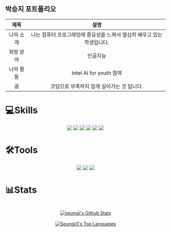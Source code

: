 

## 박승지 포트폴리오


|제목|설명|
|:---:|:---:|
| 나의 소개 | 나는 컴퓨터 프로그래밍에 중요성을 느껴서 열심히 배우고 있는 학생입니다. |
| 희망 분야 | 인공지능 |
| 나의 활동 | Intel AI for youth 참여 |
| 꿈 | 코딩으로 부족하지 않게 살아가는 것 입니다. |  

# 💻Skills<br>
<p align="center"> 
  <img src="https://img.shields.io/badge/Java-ED8B00?style=for-the-badge&logo=java&logoColor=white" /> <!--JAVA-->
  <img src="https://img.shields.io/badge/Python-3766AB?style=for-the-badge&logo=Python&logoColor=white" /> <!--PYTHON-->
  <img src="https://img.shields.io/badge/HTML5-E34F26?style=for-the-badge&logo=html5&logoColor=white" /> <!--HTML5-->
  <img src="https://img.shields.io/badge/CSS3-1572B6?style=for-the-badge&logo=css3&logoColor=white" /> <!--CSS3-->
    <img src="https://img.shields.io/badge/JavaScript-323330?style=for-the-badge&logo=javascript&logoColor=F7DF1E" /> <!--JS-->
   <!-- <img src="https://img.shields.io/badge/Kotlin-0095D5?&style=for-the-badge&logo=kotlin&logoColor=white" /> <!--KOTLIN-->
  <img src ="https://img.shields.io/badge/Oracle-F80000?style=for-the-badge&logo=oracle&logoColor=black" /> <!--ORACLE-->
  <!-- <img src ="https://img.shields.io/badge/Apache-D22128?style=for-the-badge&logo=Apache&logoColor=white" /> <!--APACHE-->
</p>

# 🛠Tools<br>

<p align="center">
  <img src="https://img.shields.io/badge/Eclipse-2C2255?style=for-the-badge&logo=eclipse&logoColor=white" /> <!--ECLIPS-->
  <img src="https://img.shields.io/badge/IntelliJ_IDEA-000000.svg?style=for-the-badge&logo=intellij-idea&logoColor=white" /> <!--INTELLIJ-->
  <img src="https://img.shields.io/badge/Visual_Studio_Code-0078D4?style=for-the-badge&logo=visual%20studio%20code&logoColor=white" /> <!--VISUALSTUDIO-->
</p>



# 📊Stats


<p align="center">
  <br/>
  <a href="https://github-readme-stats.vercel.app/api?username=seungji3&show_icons=true&count_private=true&theme=react&hide_border=true&bg_color=0D1117"><img alt="seungji's Github Stats" src="https://github-readme-stats.vercel.app/api?username=seungji3&show_icons=true&count_private=true&theme=react&hide_border=true&bg_color=0D1117" /></a><br><br>
  <a href="https://github-readme-stats.vercel.app/api/top-langs/?username=Seungji3&langs_count=8&count_private=true&layout=compact&theme=react&hide_border=true&bg_color=0D1117"><img alt="Seungji3's Top Languages" src="https://github-readme-stats.vercel.app/api/top-langs/?username=Seungji3&langs_count=8&count_private=true&layout=compact&theme=react&hide_border=true&bg_color=0D1117" /></a>
  <br/>
</p>




<!--
**Seungji3/seungji3** is a ✨ _special_ ✨ repository because its `README.md` (this file) appears on your GitHub profile.

Here are some ideas to get you started:

- 🔭 I’m currently working on ...
- 🌱 I’m currently learning ...
- 👯 I’m looking to collaborate on ...
- 🤔 I’m looking for help with ...
- 💬 Ask me about ...
- 📫 How to reach me: ...
- 😄 Pronouns: ...
- ⚡ Fun fact: ...
-->
